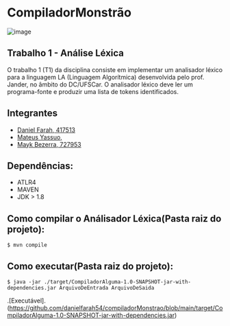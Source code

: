 # CompiladorMonstrão

![image](https://user-images.githubusercontent.com/38228656/110389387-3842d400-8043-11eb-8959-f77642cb95a8.png)

## Trabalho 1 - Análise Léxica
O trabalho 1 (T1) da disciplina consiste em implementar um analisador léxico para a linguagem LA
(Linguagem Algorítmica) desenvolvida pelo prof. Jander, no âmbito do DC/UFSCar. O analisador
léxico deve ler um programa-fonte e produzir uma lista de tokens identificados.

## Integrantes
- [Daniel Farah, 417513](https://github.com/danielfarah54)
- [Mateus Yassuo, ](https://github.com/yasuo-00)
- [Mayk Bezerra, 727953](https://github.com/mayktu)

## Dependências:

* ATLR4
* MAVEN
* JDK > 1.8


## Como compilar o Análisador Léxica(Pasta raiz do projeto):

```
$ mvn compile
```


## Como executar(Pasta raiz do projeto):

```
$ java -jar ./target/CompiladorAlguma-1.0-SNAPSHOT-jar-with-dependencies.jar ArquivoDeEntrada ArquivoDeSaida
```
.[Executável].(https://github.com/danielfarah54/compiladorMonstrao/blob/main/target/CompiladorAlguma-1.0-SNAPSHOT-jar-with-dependencies.jar)
